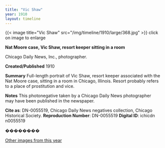 ```yaml
---
title: "Vic Shaw"
year: 1910
layout: timeline
---
```


{{< image title="Vic Shaw" src="/img/timeline/1910/large/368.jpg" >}}
click on image to enlarge

__**Nat Moore case, Vic Shaw, resort keeper sitting in a room**__

Chicago Daily News, Inc., photographer.

**Created/Published**
1910

**Summary**
Full-length portrait of Vic Shaw, resort keeper associated with the Nat Moore case, sitting in a room in Chicago, Illinois. Resort probably refers to a place of prostitution and vice.

**Notes**
This photonegative taken by a Chicago Daily News photographer may have been published in the newspaper.

__Cite as__: DN-0055519, Chicago Daily News negatives collection, Chicago Historical Society.
__Reproduction Number__: DN-0055519
__Digital ID__: ichicdn n0055519

��������  

[Other images from this year](/historical/timeline/1910)